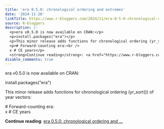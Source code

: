 ```yaml
---
title: 'era 0.5.0: chronological ordering and extremes'
date: '2024-11-20'
linkTitle: https://www.r-bloggers.com/2024/11/era-0-5-0-chronological-ordering-and-extremes/
source: R-bloggers
description: |-
  <p>era v0.5.0 is now available on CRAN:</p>
  <p>install.packages("era")</p>
  <p>This minor release adds functions for chronological ordering (yr_sort()) of year vectors:</p>
  <p># Forward-counting era:<br />
  x # CE years</p>
  <strong>Continue reading</strong>: <a href="https://www.r-bloggers.com/2024/11/era-0-5-0-chronological-ordering-and-extremes/">era 0.5.0: chronological ordering and ...
disable_comments: true
---
```

<p>era v0.5.0 is now available on CRAN:</p>
<p>install.packages("era")</p>
<p>This minor release adds functions for chronological ordering (yr_sort()) of year vectors:</p>
<p># Forward-counting era:<br />
x # CE years</p>
<strong>Continue reading</strong>: <a href="https://www.r-bloggers.com/2024/11/era-0-5-0-chronological-ordering-and-extremes/">era 0.5.0: chronological ordering and ...